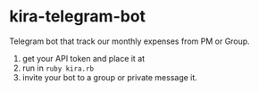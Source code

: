 # kira-telegram-bot
Telegram bot that track our monthly expenses from PM or Group.

1. get your API token and place it at <token>
2. run in `ruby kira.rb`
3. invite your bot to a group or private message it.
